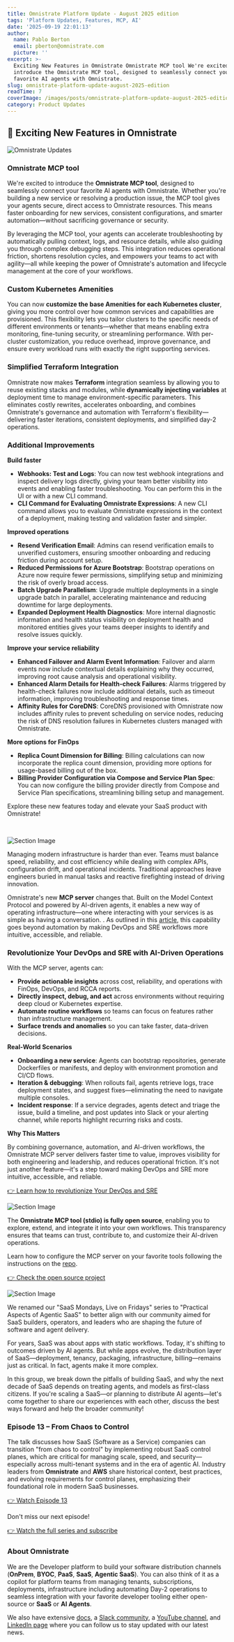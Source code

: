 ```yaml
---
title: Omnistrate Platform Update - August 2025 edition
tags: 'Platform Updates, Features, MCP, AI'
date: '2025-09-19 22:01:13'
author:
  name: Pablo Berton
  email: pberton@omnistrate.com
  picture: ''
excerpt: >-
  Exciting New Features in Omnistrate Omnistrate MCP tool We're excited to
  introduce the Omnistrate MCP tool, designed to seamlessly connect your
  favorite AI agents with Omnistrate.
slug: omnistrate-platform-update-august-2025-edition
readTime: 7
coverImage: /images/posts/omnistrate-platform-update-august-2025-edition-1.png
category: Product Updates
---
```



## 🚀 Exciting New Features in Omnistrate


![Omnistrate Updates](/images/posts/omnistrate-platform-update-august-2025-edition-1.png)


### Omnistrate MCP tool


We're excited to introduce the **Omnistrate MCP tool**, designed to seamlessly connect your favorite AI agents with Omnistrate. Whether you're building a new service or resolving a production issue, the MCP tool gives your agents secure, direct access to Omnistrate resources. This means faster onboarding for new services, consistent configurations, and smarter automation—without sacrificing governance or security.

By leveraging the MCP tool, your agents can accelerate troubleshooting by automatically pulling context, logs, and resource details, while also guiding you through complex debugging steps. This integration reduces operational friction, shortens resolution cycles, and empowers your teams to act with agility—all while keeping the power of Omnistrate's automation and lifecycle management at the core of your workflows.


### Custom Kubernetes Amenities


You can now **customize the base Amenities for each Kubernetes cluster**, giving you more control over how common services and capabilities are provisioned. This flexibility lets you tailor clusters to the specific needs of different environments or tenants—whether that means enabling extra monitoring, fine-tuning security, or streamlining performance. With per-cluster customization, you reduce overhead, improve governance, and ensure every workload runs with exactly the right supporting services.


### Simplified Terraform Integration


Omnistrate now makes **Terraform** integration seamless by allowing you to reuse existing stacks and modules, while **dynamically injecting variables** at deployment time to manage environment-specific parameters. This eliminates costly rewrites, accelerates onboarding, and combines Omnistrate's governance and automation with Terraform's flexibility—delivering faster iterations, consistent deployments, and simplified day-2 operations.


### Additional Improvements


**Build faster**

- **Webhooks: Test and Logs**: You can now test webhook integrations and inspect delivery logs directly, giving your team better visibility into events and enabling faster troubleshooting. You can perform this in the UI or with a new CLI command.
- **CLI Command for Evaluating Omnistrate Expressions**: A new CLI command allows you to evaluate Omnistrate expressions in the context of a deployment, making testing and validation faster and simpler.

**Improved operations**

- **Resend Verification Email**: Admins can resend verification emails to unverified customers, ensuring smoother onboarding and reducing friction during account setup.
- **Reduced Permissions for Azure Bootstrap**: Bootstrap operations on Azure now require fewer permissions, simplifying setup and minimizing the risk of overly broad access.
- **Batch Upgrade Parallelism**: Upgrade multiple deployments in a single upgrade batch in parallel, accelerating maintenance and reducing downtime for large deployments.
- **Expanded Deployment Health Diagnostics**: More internal diagnostic information and health status visibility on deployment health and monitored entities gives your teams deeper insights to identify and resolve issues quickly.

**Improve your service reliability**

- **Enhanced Failover and Alarm Event Information**: Failover and alarm events now include contextual details explaining why they occurred, improving root cause analysis and operational visibility.
- **Enhanced Alarm Details for Health-check Failures**: Alarms triggered by health-check failures now include additional details, such as timeout information, improving troubleshooting and response times.
- **Affinity Rules for CoreDNS**: CoreDNS provisioned with Omnistrate now includes affinity rules to prevent scheduling on service nodes, reducing the risk of DNS resolution failures in Kubernetes clusters managed with Omnistrate.

**More options for FinOps**

- **Replica Count Dimension for Billing**: Billing calculations can now incorporate the replica count dimension, providing more options for usage-based billing out of the box.
- **Billing Provider Configuration via Compose and Service Plan Spec**: You can now configure the billing provider directly from Compose and Service Plan specifications, streamlining billing setup and management.

Explore these new features today and elevate your SaaS product with Omnistrate!

<br/>

![Section Image](/images/posts/omnistrate-platform-update-august-2025-edition-2.jpg)

Managing modern infrastructure is harder than ever. Teams must balance speed, reliability, and cost efficiency while dealing with complex APIs, configuration drift, and operational incidents. Traditional approaches leave engineers buried in manual tasks and reactive firefighting instead of driving innovation.

Omnistrate's new **MCP server** changes that. Built on the Model Context Protocol and powered by AI-driven agents, it enables a new way of operating infrastructure—one where interacting with your services is as simple as having a conversation. . As outlined in this [article](https://blog.omnistrate.com/posts/159), this capability goes beyond automation by making DevOps and SRE workflows more intuitive, accessible, and reliable.


### Revolutionize Your DevOps and SRE with AI-Driven Operations


With the MCP server, agents can:

- **Provide actionable insights** across cost, reliability, and operations with FinOps, DevOps, and RCCA reports.
- **Directly inspect, debug, and act** across environments without requiring deep cloud or Kubernetes expertise.
- **Automate routine workflows** so teams can focus on features rather than infrastructure management.
- **Surface trends and anomalies** so you can take faster, data-driven decisions.

**Real-World Scenarios**

- **Onboarding a new service**: Agents can bootstrap repositories, generate Dockerfiles or manifests, and deploy with environment promotion and CI/CD flows.
- **Iteration & debugging**: When rollouts fail, agents retrieve logs, trace deployment states, and suggest fixes—eliminating the need to navigate multiple consoles.
- **Incident response**: If a service degrades, agents detect and triage the issue, build a timeline, and post updates into Slack or your alerting channel, while reports highlight recurring risks and costs.

**Why This Matters**

By combining governance, automation, and AI-driven workflows, the Omnistrate MCP server delivers faster time to value, improves visibility for both engineering and leadership, and reduces operational friction. It's not just another feature—it's a step toward making DevOps and SRE more intuitive, accessible, and reliable.

[👉 Learn how to revolutionize Your DevOps and SRE](https://blog.omnistrate.com/posts/159)

![Section Image](/images/posts/omnistrate-platform-update-august-2025-edition-3.png)

The **Omnistrate MCP tool (stdio) is fully open source**, enabling you to explore, extend, and integrate it into your own workflows. This transparency ensures that teams can trust, contribute to, and customize their AI-driven operations.

Learn how to configure the MCP server on your favorite tools following the instructions on the [repo](https://github.com/omnistrate-oss/omnistrate-ctl?tab=readme-ov-file#configuring-the-omnistrate-mcp-server).

[👉 Check the open source project](https://github.com/omnistrate-oss/omnistrate-ctl?tab=readme-ov-file#configuring-the-omnistrate-mcp-server)

![Section Image](/images/posts/omnistrate-platform-update-august-2025-edition-4.png)

We renamed our "SaaS Mondays, Live on Fridays" series to "Practical Aspects of Agentic SaaS" to better align with our community aimed for SaaS builders, operators, and leaders who are shaping the future of software and agent delivery.

For years, SaaS was about apps with static workflows. Today, it's shifting to outcomes driven by AI agents. But while apps evolve, the distribution layer of SaaS—deployment, tenancy, packaging, infrastructure, billing—remains just as critical. In fact, agents make it more complex.

In this group, we break down the pitfalls of building SaaS, and why the next decade of SaaS depends on treating agents, and models as first-class citizens. If you're scaling a SaaS—or planning to distribute AI agents—let's come together to share our experiences with each other, discuss the best ways forward and help the broader community!


### Episode 13 – From Chaos to Control


The talk discusses how SaaS (Software as a Service) companies can transition "from chaos to control" by implementing robust SaaS control planes, which are critical for managing scale, speed, and security—especially across multi-tenant systems and in the era of agentic AI. Industry leaders from **Omnistrate** and **AWS** share historical context, best practices, and evolving requirements for control planes, emphasizing their foundational role in modern SaaS businesses.

[👉 Watch Episode 13](https://www.youtube.com/watch?v=Wp1iEZnhJ-o)

Don't miss our next episode!

[👉 Watch the full series and subscribe](https://youtube.com/playlist?list=PLT2Zisspnj0fsEqkag0AtmPnw3mRfF3j_)


### About Omnistrate


We are the Developer platform to build your software distribution channels (**OnPrem**, **BYOC**, **PaaS**, **SaaS**, **Agentic SaaS**). You can also think of it as a copilot for platform teams from managing tenants, subscriptions, deployments, infrastructure including automating Day-2 operations to seamless integration with your favorite developer tooling either open-source or **SaaS** or **AI Agents**.

We also have extensive [docs](http://docs.omnistrate.com/), a [Slack community](https://join.slack.com/t/cloudnative-u5h1399/shared_invite/zt-1qf3cgi37-lCV1vKJlrBioqGuVjKBtyw), a [YouTube channel](https://www.youtube.com/@omnistrate), and [LinkedIn page](https://www.linkedin.com/company/omnistrate/) where you can follow us to stay updated with our latest news.

